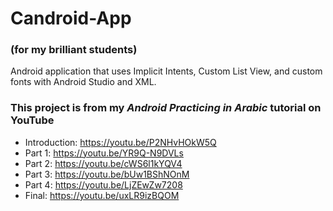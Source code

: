 # Candroid-App
### (for my brilliant students)
Android application that uses Implicit Intents, Custom List View, and custom fonts with Android Studio and XML.

### This project is from my *Android Practicing in Arabic* tutorial on YouTube

- Introduction: https://youtu.be/P2NHvHOkW5Q
- Part 1: https://youtu.be/YR9Q-N9DVLs
- Part 2: https://youtu.be/cWS6l1kYQV4
- Part 3: https://youtu.be/bUw1BShNOnM
- Part 4: https://youtu.be/LjZEwZw7208
- Final: https://youtu.be/uxLR9izBQOM
